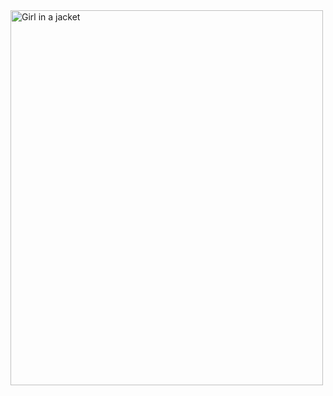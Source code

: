 <img src="[flowers.jpg](http://nhrc.uz/uploads/news/0f0709fe6ba2f34574b395a01bda87a5.jpeg)" alt="Girl in a jacket" width="500" height="600">
